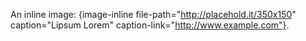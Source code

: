 An inline image: {image-inline file-path="http://placehold.it/350x150" caption="Lipsum Lorem" caption-link="http://www.example.com"}.
